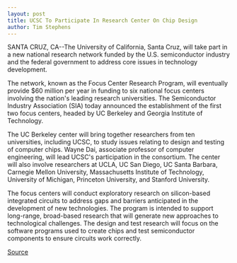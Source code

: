 ```yaml
---
layout: post
title: UCSC To Participate In Research Center On Chip Design
author: Tim Stephens
---
```


SANTA CRUZ, CA--The University of California, Santa Cruz, will take part in a new national research network funded by the U.S. semiconductor industry and the federal government to address core issues in technology development.

The network, known as the Focus Center Research Program, will eventually provide $60 million per year in funding to six national focus centers involving the nation's leading research universities. The Semiconductor Industry Association (SIA) today announced the establishment of the first two focus centers, headed by UC Berkeley and Georgia Institute of Technology.

The UC Berkeley center will bring together researchers from ten universities, including UCSC, to study issues relating to design and testing of computer chips. Wayne Dai, associate professor of computer engineering, will lead UCSC's participation in the consortium. The center will also involve researchers at UCLA, UC San Diego, UC Santa Barbara, Carnegie Mellon University, Massachusetts Institute of Technology, University of Michigan, Princeton University, and Stanford University.

The focus centers will conduct exploratory research on silicon-based integrated circuits to address gaps and barriers anticipated in the development of new technologies. The program is intended to support long-range, broad-based research that will generate new approaches to technological challenges. The design and test research will focus on the software programs used to create chips and test semiconductor components to ensure circuits work correctly.

[Source](http://www1.ucsc.edu/news_events/press_releases/archive/98-99/12-98/chip.htm "Permalink to UC Santa Cruz: Center on Chip Design")